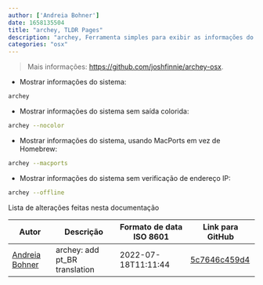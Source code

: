 ```yaml
---
author: ['Andreia Bohner']
date: 1658135504
title: "archey, TLDR Pages"
description: "archey, Ferramenta simples para exibir as informações do sistema com estilo."
categories: "osx"
---
```

> Mais informações: <https://github.com/joshfinnie/archey-osx>.

- Mostrar informações do sistema:

```bash
archey
```

- Mostrar informações do sistema sem saída colorida:

```bash
archey --nocolor
```

- Mostrar informações do sistema, usando MacPorts em vez de Homebrew:

```bash
archey --macports
```

- Mostrar informações do sistema sem verificação de endereço IP:

```bash
archey --offline
```
Lista de alterações feitas nesta documentação


Autor | Descrição | Formato de data ISO 8601 | Link para GitHub
------|-----|-----|-----
[Andreia Bohner](mailto:andreiabohner@gmail.com) | archey: add pt_BR translation | 2022-07-18T11:11:44 | [5c7646c459d4](https://github.com/tldr-pages/tldr/commit/5c7646c459d437f29a71f7206b5cd48dbf0bb4f7)

